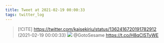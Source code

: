 ```yaml
---
title: Tweet at 2021-02-19 00:00:33
tags: twitter_log
---
```


> [!CITE] https://twitter.com/kaisekiriu/status/1362416720191782912 (2021-02-19 00:00:33)
> ![](https://twitter.com/kaisekiriu/status/1362416720191782912)
> @GotoSesame https://t.co/H8qClSTyWE
